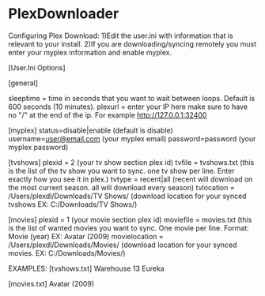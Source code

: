 PlexDownloader
==============
Configuring Plex Download:
1)Edit the user.ini with information that is relevant to your install.
2)If you are downloading/syncing remotely you must enter your myplex information and enable myplex.

[User.Ini Options]

[general]

sleeptime = time in seconds that you want to wait between loops. Default is 600 seconds (10 minutes).
plexurl = enter your IP here make sure to have no "/" at the end of the ip. For example http://127.0.0.1:32400

[myplex]
status=disable|enable (default is disable)
username=user@email.com (your myplex email)
password=password (your myplex password)

[tvshows]
plexid = 2 (your tv show section plex id)
tvfile = tvshows.txt (this is the list of the tv show you want to sync. one tv show per line. Enter exactly how you see it in plex.)
tvtype = recent|all (recent will download on the most current season. all will download every season)
tvlocation = /Users/plexdl/Downloads/TV Shows/ (download location for your synced tvshows EX: C:/Downloads/TV Shows/)

[movies]
plexid = 1 (your movie section plex id)
moviefile = movies.txt (this is the list of wanted movies you want to sync. One movie per line. Format: Movie (year) EX: Avatar (2009)
movielocation = /Users/plexdl/Downloads/Movies/ (download location for your synced movies. EX: C:/Downloads/Movies/)

EXAMPLES:
[tvshows.txt]
Warehouse 13
Eureka

[movies.txt]
Avatar (2009)
